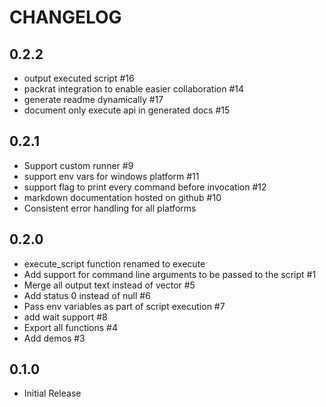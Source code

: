# CHANGELOG

## 0.2.2

* output executed script #16
* packrat integration to enable easier collaboration #14
* generate readme dynamically #17
* document only execute api in generated docs #15

## 0.2.1

* Support custom runner #9
* support env vars for windows platform #11
* support flag to print every command before invocation #12
* markdown documentation hosted on github #10
* Consistent error handling for all platforms

## 0.2.0

* execute_script function renamed to execute
* Add support for command line arguments to be passed to the script #1
* Merge all output text instead of vector #5
* Add status 0 instead of null #6
* Pass env variables as part of script execution #7
* add wait support #8
* Export all functions #4
* Add demos #3

## 0.1.0

* Initial Release
